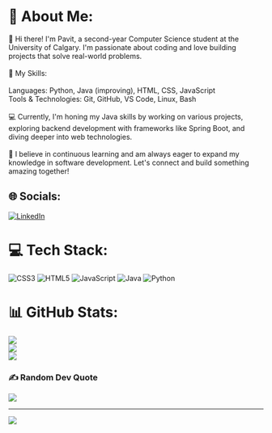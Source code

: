 # 💫 About Me:
👋 Hi there! I'm Pavit, a second-year Computer Science student at the University of Calgary. I'm passionate about coding and love building projects that solve real-world problems.<br><br>🚀 My Skills:<br><br>    Languages: Python, Java (improving), HTML, CSS, JavaScript<br>    Tools & Technologies: Git, GitHub, VS Code, Linux, Bash<br><br>💻 Currently, I'm honing my Java skills by working on various projects, exploring backend development with frameworks like Spring Boot, and diving deeper into web technologies.<br><br>🌱 I believe in continuous learning and am always eager to expand my knowledge in software development. Let's connect and build something amazing together!


## 🌐 Socials:
[![LinkedIn](https://img.shields.io/badge/LinkedIn-%230077B5.svg?logo=linkedin&logoColor=white)](https://linkedin.com/in/https://www.linkedin.com/in/pavitpal-b-2481b4b8/) 

# 💻 Tech Stack:
![CSS3](https://img.shields.io/badge/css3-%231572B6.svg?style=for-the-badge&logo=css3&logoColor=white) ![HTML5](https://img.shields.io/badge/html5-%23E34F26.svg?style=for-the-badge&logo=html5&logoColor=white) ![JavaScript](https://img.shields.io/badge/javascript-%23323330.svg?style=for-the-badge&logo=javascript&logoColor=%23F7DF1E) ![Java](https://img.shields.io/badge/java-%23ED8B00.svg?style=for-the-badge&logo=openjdk&logoColor=white) ![Python](https://img.shields.io/badge/python-3670A0?style=for-the-badge&logo=python&logoColor=ffdd54)
# 📊 GitHub Stats:
![](https://github-readme-stats.vercel.app/api?username=itspavit&theme=dark&hide_border=false&include_all_commits=true&count_private=true)<br/>
![](https://github-readme-streak-stats.herokuapp.com/?user=itspavit&theme=dark&hide_border=false)<br/>
![](https://github-readme-stats.vercel.app/api/top-langs/?username=itspavit&theme=dark&hide_border=false&include_all_commits=true&count_private=true&layout=compact)

### ✍️ Random Dev Quote
![](https://quotes-github-readme.vercel.app/api?type=horizontal&theme=radical)

---
[![](https://visitcount.itsvg.in/api?id=itspavit&icon=0&color=0)](https://visitcount.itsvg.in)

